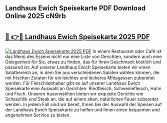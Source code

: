 ## Landhaus Ewich Speisekarte PDF Download Online 2025 cN9rb

# <h2><a href="http://gc6car.nevu.top/?p=Landhaus+Ewich+Speisekarte">🔗 👉🔴 Landhaus Ewich Speisekarte 2025 PDF</a></h2>

[![Landhaus Ewich Speisekarte 2025 PDF](https://i.imgur.com/dBaPXMq.png)](http://gc6car.nevu.top/?p=Landhaus+Ewich+Speisekarte)
In einem Restaurant oder Café ist das Menü des Essens nicht nur eine Liste von Gerichten, sondern auch eine Gelegenheit für Sie, etwas zu finden, das für Ihren Geschmack köstlich und passend ist. Auf unserer Landhaus Ewich Speisekarte bieten wir einen Salatbereich an, in dem Sie aus verschiedenen Salaten wählen können, die mit frischen Zutaten für ein leichtes und leckeres Mittagessen zubereitet werden. Für Fleischliebhaber gibt es auf unserer Landhaus Ewich Speisekarte eine Auswahl an Gerichten: Rindfleisch, Schweinefleisch, Huhn und Fisch. Unseren Auserwählten bieten wir exquisite Gerichte wie Schaschlik und Steak an, die auf einem alten, natürlichen Feuer zubereitet werden. In jedem Fall sind wir bereit, Ihnen bei der Auswahl der Speisen auf der Landhaus Ewich Speisekarte zu helfen und Ihnen einen bequemen und angenehmen Service zu bieten.
